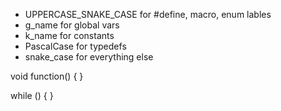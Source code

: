 - UPPERCASE_SNAKE_CASE for #define, macro, enum lables
- g_name for global vars
- k_name for constants
- PascalCase for typedefs
- snake_case for everything else

void function() {
}

while () {
}
